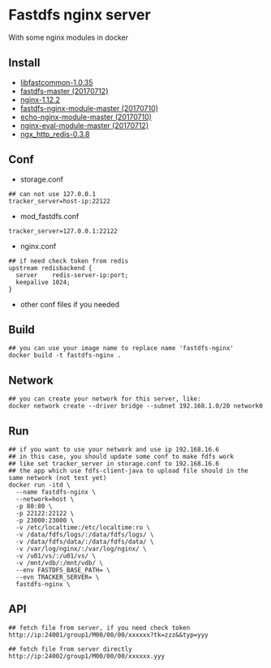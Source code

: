 Fastdfs nginx server
=============
With some nginx modules in docker

Install
-------------
* [libfastcommon-1.0.35](https://github.com/happyfish100/libfastcommon)
* [fastdfs-master (20170712)](https://github.com/happyfish100/fastdfs)
* [nginx-1.12.2](http://nginx.org/)
* [fastdfs-nginx-module-master (20170710)](https://github.com/happyfish100/fastdfs-nginx-module)
* [echo-nginx-module-master (20170710)](https://github.com/openresty/echo-nginx-module)
* [nginx-eval-module-master (20170712)](https://github.com/vkholodkov/nginx-eval-module)
* [ngx_http_redis-0.3.8](https://www.nginx.com/resources/wiki/modules/redis)

Conf
-------------
* storage.conf
``````
## can not use 127.0.0.1
tracker_server=host-ip:22122
``````
* mod_fastdfs.conf
``````
tracker_server=127.0.0.1:22122
``````
* nginx.conf
``````
## if need check token from redis
upstream redisbackend {
  server    redis-server-ip:port;
  keepalive 1024;
}
``````
* other conf files if you needed

Build
-------------
``````
## you can use your image name to replace name 'fastdfs-nginx'
docker build -t fastdfs-nginx .
``````

Network
-------------
``````
## you can create your network for this server, like:
docker network create --driver bridge --subnet 192.168.1.0/20 network0
``````

Run
-------------
``````
## if you want to use your network and use ip 192.168.16.6
## in this case, you should update some conf to make fdfs work
## like set tracker_server in storage.conf to 192.168.16.6
## the app which use fdfs-client-java to upload file should in the same network (not test yet)
docker run -itd \
  --name fastdfs-nginx \
  --network=host \
  -p 80:80 \
  -p 22122:22122 \
  -p 23000:23000 \
  -v /etc/localtime:/etc/localtime:ro \
  -v /data/fdfs/logs/:/data/fdfs/logs/ \
  -v /data/fdfs/data/:/data/fdfs/data/ \
  -v /var/log/nginx/:/var/log/nginx/ \
  -v /u01/vs/:/u01/vs/ \
  -v /mnt/vdb/:/mnt/vdb/ \
  --env FASTDFS_BASE_PATH= \
  --evn TRACKER_SERVER= \
  fastdfs-nginx \
``````

API
-------------
``````
## fetch file from server, if you need check token
http://ip:24001/group1/M00/00/00/xxxxxx?tk=zzz&&typ=yyy

## fetch file from server directly
http://ip:24002/group1/M00/00/00/xxxxxx.yyy
``````

